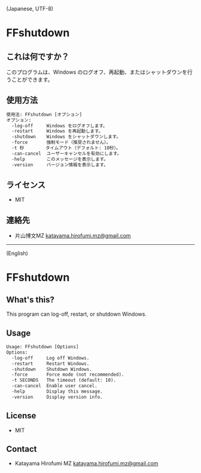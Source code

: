 ﻿(Japanese, UTF-8)

# FFshutdown

## これは何ですか？

このプログラムは、Windows のログオフ、再起動、またはシャットダウンを行うことができます。

## 使用方法

```txt
使用法: FFshutdown [オプション]
オプション:
  -log-off     Windows をログオフします。
  -restart     Windows を再起動します。
  -shutdown    Windows をシャットダウンします。
  -force       強制モード（推奨されません）。
  -t 秒        タイムアウト（デフォルト: 10秒）。
  -can-cancel  ユーザーキャンセルを有効にします。
  -help        このメッセージを表示します。
  -version     バージョン情報を表示します。
```

## ライセンス

- MIT

## 連絡先

- 片山博文MZ <katayama.hirofumi.mz@gmail.com>

---
(English)

# FFshutdown

## What's this?

This program can log-off, restart, or shutdown Windows.

## Usage

```txt
Usage: FFshutdown [Options]
Options:
  -log-off     Log off Windows.
  -restart     Restart Windows.
  -shutdown    Shutdown Windows.
  -force       Force mode (not recommended).
  -t SECONDS   The timeout (default: 10).
  -can-cancel  Enable user cancel.
  -help        Display this message.
  -version     Display version info.
```

## License

- MIT

## Contact

- Katayama Hirofumi MZ <katayama.hirofumi.mz@gmail.com>
